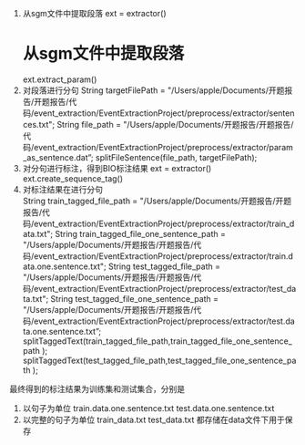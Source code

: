 1. 从sgm文件中提取段落
    ext = extractor()
    # 从sgm文件中提取段落
    ext.extract_param()
2. 对段落进行分句
	String targetFilePath = "/Users/apple/Documents/开题报告/开题报告/代码/event_extraction/EventExtractionProject/preprocess/extractor/sentences.txt";
	String file_path = "/Users/apple/Documents/开题报告/开题报告/代码/event_extraction/EventExtractionProject/preprocess/extractor/param_as_sentence.dat”;
	splitFileSentence(file_path, targetFilePath);
3. 对分句进行标注，得到BIO标注结果
    ext = extractor()
    ext.create_sequence_tag()
4. 对标注结果在进行分句	
	String train_tagged_file_path = "/Users/apple/Documents/开题报告/开题报告/代码/event_extraction/EventExtractionProject/preprocess/extractor/train_data.txt";
	String train_tagged_file_one_sentence_path = "/Users/apple/Documents/开题报告/开题报告/代码/event_extraction/EventExtractionProject/preprocess/extractor/train.data.one.sentence.txt";
	String test_tagged_file_path = "/Users/apple/Documents/开题报告/开题报告/代码/event_extraction/EventExtractionProject/preprocess/extractor/test_data.txt";
	String test_tagged_file_one_sentence_path = "/Users/apple/Documents/开题报告/开题报告/代码/event_extraction/EventExtractionProject/preprocess/extractor/test.data.one.sentence.txt”;
	splitTaggedText(train_tagged_file_path,train_tagged_file_one_sentence_path );
	splitTaggedText(test_tagged_file_path,test_tagged_file_one_sentence_path );

最终得到的标注结果为训练集和测试集合，分别是
1. 以句子为单位
train.data.one.sentence.txt
test.data.one.sentence.txt
2. 以完整的句子为单位
train_data.txt
test_data.txt
都存储在data文件下用于保存